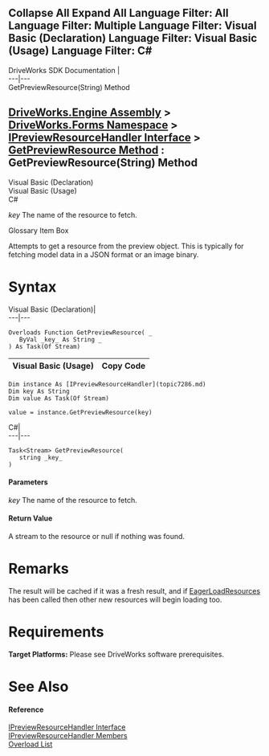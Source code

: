 Collapse All Expand All Language Filter: All  Language Filter: Multiple  Language Filter: Visual Basic (Declaration) Language Filter: Visual Basic (Usage) Language Filter: C#  
---  
DriveWorks SDK Documentation  |   
---|---  
GetPreviewResource(String) Method   
  
[DriveWorks.Engine Assembly](topic2156.md) > [DriveWorks.Forms Namespace](topic7266.md) > [IPreviewResourceHandler Interface](topic7286.md) > [GetPreviewResource Method](topic7292.md) : GetPreviewResource(String) Method  
---  
  
Visual Basic (Declaration)    
Visual Basic (Usage)    
C# 

_key_
    The name of the resource to fetch.

Glossary Item Box

Attempts to get a resource from the preview object. This is typically for fetching model data in a JSON format or an image binary. 

# Syntax

Visual Basic (Declaration)|   
---|---  
      
    
    Overloads Function GetPreviewResource( _
       ByVal _key_ As String _
    ) As Task(Of Stream)  
  
Visual Basic (Usage)| Copy Code  
---|---  
      
    
    Dim instance As [IPreviewResourceHandler](topic7286.md)
    Dim key As String
    Dim value As Task(Of Stream)
     
    value = instance.GetPreviewResource(key)  
  
C#|   
---|---  
      
    
    Task<Stream> GetPreviewResource( 
       string _key_
    )  
  
#### Parameters

 _key_
    The name of the resource to fetch.

#### Return Value

A stream to the resource or null if nothing was found.

# Remarks

The result will be cached if it was a fresh result, and if [EagerLoadResources](topic7291.md) has been called then other new resources will begin loading too.

# Requirements

**Target Platforms:** Please see DriveWorks software prerequisites.

# See Also

#### Reference

[IPreviewResourceHandler Interface](topic7286.md)   
[IPreviewResourceHandler Members](topic7287.md)   
[Overload List](topic7292.md)


